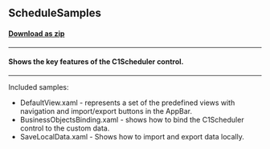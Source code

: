 ## ScheduleSamples
#### [Download as zip](https://grapecity.github.io/DownGit/#/home?url=https://github.com/GrapeCity/ComponentOne-UWP-Samples/tree/master/C1.UWP.Schedule/VB/ScheduleSamples)
____
#### Shows the key features of the C1Scheduler control.
____
Included samples:


* DefaultView.xaml - represents a set of the predefined views with navigation and import/export buttons in the AppBar.
* BusinessObjectsBinding.xaml - shows how to bind the C1Scheduler control to the custom data.
* SaveLocalData.xaml - Shows how to import and export data locally.
